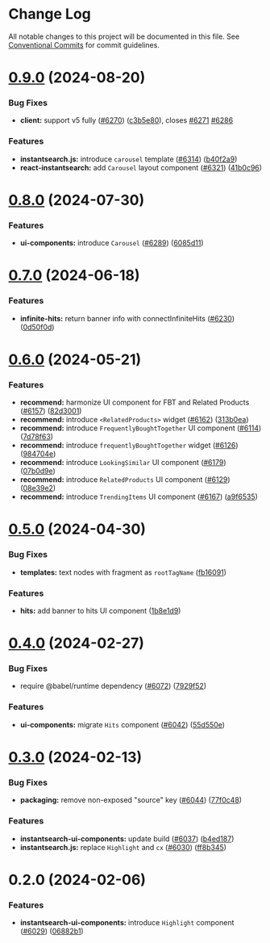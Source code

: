 # Change Log

All notable changes to this project will be documented in this file.
See [Conventional Commits](https://conventionalcommits.org) for commit guidelines.

# [0.9.0](https://github.com/algolia/instantsearch/compare/instantsearch-ui-components@0.8.0...instantsearch-ui-components@0.9.0) (2024-08-20)


### Bug Fixes

* **client:** support v5 fully ([#6270](https://github.com/algolia/instantsearch/issues/6270)) ([c3b5e80](https://github.com/algolia/instantsearch/commit/c3b5e80bbb449acb3b9719a7449c6c926d034e34)), closes [#6271](https://github.com/algolia/instantsearch/issues/6271) [#6286](https://github.com/algolia/instantsearch/issues/6286)


### Features

* **instantsearch.js:** introduce `carousel` template ([#6314](https://github.com/algolia/instantsearch/issues/6314)) ([b40f2a9](https://github.com/algolia/instantsearch/commit/b40f2a93dfba64e7963f2500ec45c703937bcaed))
* **react-instantsearch:** add `Carousel` layout component ([#6321](https://github.com/algolia/instantsearch/issues/6321)) ([41b0c96](https://github.com/algolia/instantsearch/commit/41b0c96f3d215d24eb1fb17109f911c11a71f434))





# [0.8.0](https://github.com/algolia/instantsearch/compare/instantsearch-ui-components@0.7.0...instantsearch-ui-components@0.8.0) (2024-07-30)


### Features

* **ui-components:** introduce `Carousel` ([#6289](https://github.com/algolia/instantsearch/issues/6289)) ([6085d11](https://github.com/algolia/instantsearch/commit/6085d110c90ebb3ce51e6afed0157f76da6996a7))





# [0.7.0](https://github.com/algolia/instantsearch/compare/instantsearch-ui-components@0.6.0...instantsearch-ui-components@0.7.0) (2024-06-18)


### Features

* **infinite-hits:** return banner info with connectInfiniteHits ([#6230](https://github.com/algolia/instantsearch/issues/6230)) ([0d50f0d](https://github.com/algolia/instantsearch/commit/0d50f0deaa20602d0fe51043f58ec2cf40d6c107))





# [0.6.0](https://github.com/algolia/instantsearch/compare/instantsearch-ui-components@0.5.0...instantsearch-ui-components@0.6.0) (2024-05-21)


### Features

* **recommend:** harmonize UI component for FBT and Related Products ([#6157](https://github.com/algolia/instantsearch/issues/6157)) ([82d3001](https://github.com/algolia/instantsearch/commit/82d30012c7051531ca7f906571c74663bdce2fcc))
* **recommend:** introduce `<RelatedProducts>` widget ([#6162](https://github.com/algolia/instantsearch/issues/6162)) ([313b0ea](https://github.com/algolia/instantsearch/commit/313b0eae9313925a305fbee17a9eac8c3b433938))
* **recommend:** introduce `FrequentlyBoughtTogether` UI component ([#6114](https://github.com/algolia/instantsearch/issues/6114)) ([7d78f63](https://github.com/algolia/instantsearch/commit/7d78f633628eb615cc8ef7377a3368f15e3adf98))
* **recommend:** introduce `frequentlyBoughtTogether` widget ([#6126](https://github.com/algolia/instantsearch/issues/6126)) ([984704e](https://github.com/algolia/instantsearch/commit/984704e6070f220a357791279f6864a4624073f2))
* **recommend:** introduce `LookingSimilar` UI component ([#6179](https://github.com/algolia/instantsearch/issues/6179)) ([07b0d9e](https://github.com/algolia/instantsearch/commit/07b0d9e82d5ec995464a13c6380dd335d83f351c))
* **recommend:** introduce `RelatedProducts` UI component ([#6129](https://github.com/algolia/instantsearch/issues/6129)) ([08e39e2](https://github.com/algolia/instantsearch/commit/08e39e20067a264eec386f54587f4c8a0d02c7b4))
* **recommend:** introduce `TrendingItems` UI component ([#6167](https://github.com/algolia/instantsearch/issues/6167)) ([a9f6535](https://github.com/algolia/instantsearch/commit/a9f65358ce585e01b282e381f4998ad32f942a41))





# [0.5.0](https://github.com/algolia/instantsearch/compare/instantsearch-ui-components@0.4.0...instantsearch-ui-components@0.5.0) (2024-04-30)


### Bug Fixes

* **templates:** text nodes with fragment as `rootTagName` ([fb16091](https://github.com/algolia/instantsearch/commit/fb16091859314ebbb2d600b1391e9fb0faebaeb0))


### Features

* **hits:** add banner to hits UI component ([1b8e1d9](https://github.com/algolia/instantsearch/commit/1b8e1d9680ca141861c715c030448b114b96f435))





# [0.4.0](https://github.com/algolia/instantsearch/compare/instantsearch-ui-components@0.3.0...instantsearch-ui-components@0.4.0) (2024-02-27)


### Bug Fixes

* require @babel/runtime dependency ([#6072](https://github.com/algolia/instantsearch/issues/6072)) ([7929f52](https://github.com/algolia/instantsearch/commit/7929f52784e7cd99d330b6e495fb097ecf77c1a8))


### Features

* **ui-components:** migrate `Hits` component ([#6042](https://github.com/algolia/instantsearch/issues/6042)) ([55d550e](https://github.com/algolia/instantsearch/commit/55d550eb1030a3b2091917b1a84d280a73a28a3a))





# [0.3.0](https://github.com/algolia/instantsearch/compare/instantsearch-ui-components@0.2.0...instantsearch-ui-components@0.3.0) (2024-02-13)


### Bug Fixes

* **packaging:** remove non-exposed "source" key ([#6044](https://github.com/algolia/instantsearch/issues/6044)) ([77f0c48](https://github.com/algolia/instantsearch/commit/77f0c48d6458aa2d2ab4af804fbaf45f0839d88b))


### Features

* **instantsearch-ui-components:** update build ([#6037](https://github.com/algolia/instantsearch/issues/6037)) ([b4ed187](https://github.com/algolia/instantsearch/commit/b4ed187d5ffab1067b68f553278e0d5feffd3527))
* **instantsearch.js:** replace `Highlight` and `cx` ([#6030](https://github.com/algolia/instantsearch/issues/6030)) ([ff8b345](https://github.com/algolia/instantsearch/commit/ff8b3458f147349f4c041ded7a1b426b45b28b5a))





# 0.2.0 (2024-02-06)


### Features

* **instantsearch-ui-components:** introduce `Highlight` component ([#6029](https://github.com/algolia/instantsearch/issues/6029)) ([06882b1](https://github.com/algolia/instantsearch/commit/06882b1f9bd2f1872599cdb350487cb5428a5914))
